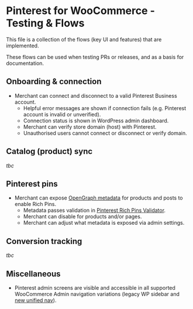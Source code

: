 # Pinterest for WooCommerce - Testing & Flows

This file is a collection of the flows (key UI and features) that are implemented. 

These flows can be used when testing PRs or releases, and as a basis for documentation.

## Onboarding & connection

- Merchant can connect and disconnect to a valid Pinterest Business account.
	- Helpful error messages are shown if connection fails (e.g. Pinterest account is invalid or unverified).
	- Connection status is shown in WordPress admin dashboard.
	- Merchant can verify store domain (host) with Pinterest.
	- Unauthorised users cannot connect or disconnect or verify domain.

## Catalog (product) sync

_tbc_

## Pinterest pins

- Merchant can expose [OpenGraph metadata](https://ogp.me/) for products and posts to enable Rich Pins.
	- Metadata passes validation in [Pinterest Rich Pins Validator](https://developers.pinterest.com/tools/url-debugger/).
	- Merchant can disable for products and/or pages.
	- Merchant can adjust what metadata is exposed via admin settings.

## Conversion tracking

_tbc_


## Miscellaneous

- Pinterest admin screens are visible and accessible in all supported WooCommerce Admin navigation variations (legacy WP sidebar and [new unified nav](https://developer.woocommerce.com/2021/01/15/call-to-action-create-access-for-your-extension-in-the-new-woocommerce-navigation/)).
